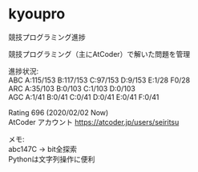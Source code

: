 # kyoupro
競技プログラミング進捗

競技プログラミング（主にAtCoder）で解いた問題を管理

進捗状況:  
ABC A:115/153 B:117/153 C:97/153 D:9/153 E:1/28 F0/28  
ARC A:35/103 B:0/103 C:1/103 D:0/103  
AGC A:1/41 B:0/41 C:0/41 D:0/41 E:0/41 F:0/41

Rating 696 (2020/02/02 Now)  
AtCoder アカウント
https://atcoder.jp/users/seiritsu

メモ:  
abc147C -> bit全探索  
Pythonは文字列操作に便利  